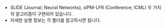 - SLIDE (Journal; Neural Networks), sIPM-LFR (Conference; ICML) 두 가지의 알고리즘이 구현되어 있습니다.
- 자세한 실행 정보는 각 폴더를 참고하시면 됩니다.
